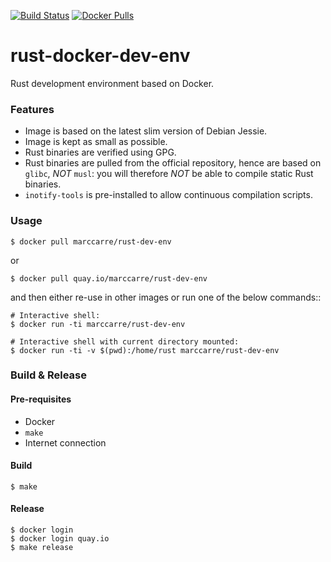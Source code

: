 [![Build Status](https://travis-ci.org/marccarre/rust-docker-dev-env.svg?branch=master)](https://travis-ci.org/marccarre/rust-docker-dev-env)
[![Docker Pulls](https://img.shields.io/docker/pulls/marccarre/rust-dev-env.svg?maxAge=604800)](https://hub.docker.com/r/marccarre/rust-dev-env/)

# rust-docker-dev-env
Rust development environment based on Docker.

### Features

- Image is based on the latest slim version of Debian Jessie.
- Image is kept as small as possible.
- Rust binaries are verified using GPG.
- Rust binaries are pulled from the official repository, hence are based on `glibc`, *NOT* `musl`: you will therefore *NOT* be able to compile static Rust binaries.
- `inotify-tools` is pre-installed to allow continuous compilation scripts.

### Usage

    $ docker pull marccarre/rust-dev-env

or

    $ docker pull quay.io/marccarre/rust-dev-env

and then either re-use in other images or run one of the below commands::

    # Interactive shell:
    $ docker run -ti marccarre/rust-dev-env

    # Interactive shell with current directory mounted:
    $ docker run -ti -v $(pwd):/home/rust marccarre/rust-dev-env

### Build & Release

#### Pre-requisites
- Docker
- `make`
- Internet connection

#### Build
```
$ make
```

#### Release
```
$ docker login
$ docker login quay.io
$ make release
```